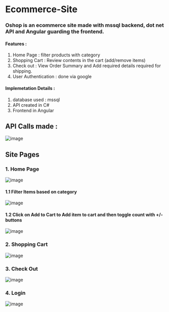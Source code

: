 # Ecommerce-Site

### Oshop is an ecommerce site made with mssql backend, dot net API and Angular guarding the frontend.

#### Features :
1. Home Page : filter products with category
2. Shopping Cart : Review contents in the cart (add/remove items)
3. Check out : View Order Summary and Add required details required for shipping.
4. User Authentication : done via google

#### Implemetation Details :
1. database used : mssql
2. API created in C#
3. Frontend in Angular

## API Calls made : 
![image](https://user-images.githubusercontent.com/50147978/115827656-39c92f80-a42a-11eb-8f14-c8ae7bec3102.png)


## Site Pages
### 1. Home Page
![image](https://user-images.githubusercontent.com/50147978/115827712-4f3e5980-a42a-11eb-8e5c-23f709a7e12f.png)

#### 1.1 Filter Items based on category
![image](https://user-images.githubusercontent.com/50147978/115827749-5b2a1b80-a42a-11eb-98b6-41d698b553ae.png)

#### 1.2 Click on Add to Cart to Add item to cart and then toggle count with +/- buttons
![image](https://user-images.githubusercontent.com/50147978/115827775-641aed00-a42a-11eb-84c5-46cfc61ca8eb.png)

### 2. Shopping Cart
![image](https://user-images.githubusercontent.com/50147978/115827789-6a10ce00-a42a-11eb-92a8-1dbf2e433166.png)

### 3. Check Out
![image](https://user-images.githubusercontent.com/50147978/115827803-6da45500-a42a-11eb-9ce3-2015c80dfe82.png)

### 4. Login
![image](https://user-images.githubusercontent.com/50147978/115827815-73019f80-a42a-11eb-8bd1-a4f1d5e047ea.png)

